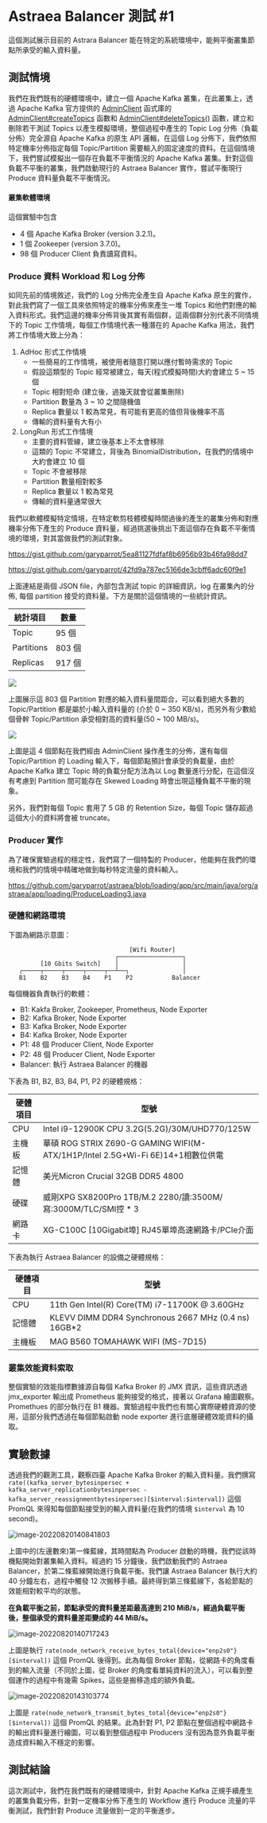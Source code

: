 # Astraea Balancer 測試 #1

這個測試展示目前的 Astrara Balancer 能在特定的系統環境中，能夠平衡叢集節點所承受的輸入資料量。

## 測試情境

我們在我們既有的硬體環境中，建立一個 Apache Kafka 叢集，在此叢集上，透過 Apache Kafka 官方提供的 [AdminClient](https://kafka.apache.org/32/javadoc/org/apache/kafka/clients/admin/AdminClient.html) 函式庫的  [AdminClient#createTopics](https://kafka.apache.org/32/javadoc/org/apache/kafka/clients/admin/Admin.html#createTopics(java.util.Collection)) 函數和 [AdminClient#deleteTopics()](https://kafka.apache.org/32/javadoc/org/apache/kafka/clients/admin/Admin.html#deleteTopics(java.util.Collection)) 函數，建立和刪除若干測試 Topics 以產生模擬環境，整個過程中產生的 Topic Log 分佈（負載分佈）完全源自 Apache Kafka 的原生 API 邏輯，在這個 Log 分佈下，我們依照特定機率分佈指定每個 Topic/Partition 需要輸入的固定速度的資料。在這個情境下，我們嘗試模擬出一個存在負載不平衡情況的 Apache Kafka 叢集。針對這個負載不平衡的叢集，我們啟動現行的 Astraea Balancer 實作，嘗試平衡現行 Produce 資料量負載不平衡情況。

#### 叢集軟體環境

這個實驗中包含

* 4 個 Apache Kafka Broker (version 3.2.1)。
* 1 個 Zookeeper (version 3.7.0)。
* 98 個 Producer Client 負責讀寫資料。

### Produce 資料 Workload 和 Log 分佈

如同先前的情境敘述，我們的 Log 分佈完全產生自 Apache Kafka 原生的實作，對此我們寫了一個工具來依照特定的機率分佈來產生一堆 Topics 和他們對應的輸入資料形式。我們這邊的機率分佈背後其實有兩個群，這兩個群分別代表不同情境下的 Topic 工作情境，每個工作情境代表一種潛在的 Apache Kafka 用法，我們將工作情境大致上分為：

1. AdHoc 形式工作情境
    * 一些簡易的工作情境，被使用者隨意打開以應付暫時需求的 Topic
    * 假設這類型的 Topic 經常被建立，每天(程式模擬時間)大約會建立 5 ~ 15 個
    * Topic 相對短命 (建立後，過幾天就會從叢集刪除)
    * Partition 數量為 3 ~ 10 之間隨機值
    * Replica 數量以 1 較為常見，有可能有更高的值但背後機率不高
    * 傳輸的資料量有大有小
2. LongRun 形式工作情境
    * 主要的資料管線，建立後基本上不太會移除
    * 這類的 Topic 不常建立，背後為 BinomialDistribution，在我們的情境中大約會建立 10 個
    * Topic 不會被移除
    * Partition 數量相對較多
    * Replica 數量以 1 較為常見
    * 傳輸的資料量通常很大

我們以軟體模擬特定情境，在特定軟剪枝體模擬時間過後的產生的叢集分佈和對應機率分佈下產生的 Produce 資料量，經過挑選後挑出下面這個存在負載不平衡情境的環境，對其當做我們的測試對象。

https://gist.github.com/garyparrot/5ea81127fdfaf8b6956b93b46fa98dd7

https://gist.github.com/garyparrot/42fd9a787ec5166de3cbff6adc60f9e1

上面連結是兩個 JSON file，內部包含測試 topic 的詳細資訊，log 在叢集內的分佈, 每個 partition 接受的資料量。下方是關於這個情境的一些統計資訊。

| 統計項目   | 數量   |
| ---------- | ------ |
| Topic      | 95 個  |
| Partitions | 803 個 |
| Replicas   | 917 個 |

![](./pictures/experiment_1_statistics_1.svg)

上圖展示這 803 個 Partition 對應的輸入資料量間距合，可以看到絕大多數的 Topic/Partition 都是屬於小輸入資料量的 (介於 0 ~ 350 KB/s)，而另外有少數給個骨幹 Topic/Partition 承受相對高的資料量(50 ~ 100 MB/s)。

![](./pictures/experiment_1_statistics_2.svg)

上圖是這 4 個節點在我們經由 AdminClient 操作產生的分佈，還有每個 Topic/Partition 的 Loading 輸入下，每個節點預計會承受的負載量，由於 Apache Kafka 建立 Topic 時的負載分配方法為以 Log 數量進行分配，在這個沒有考慮到 Partition 間可能存在 Skewed Loading 時會出現這種負載不平衡的現象。

另外，我們對每個 Topic 套用了 5 GB 的 Retention Size，每個 Topic 儲存超過這個大小的資料將會被 truncate。

### Producer 實作

為了確保實驗過程的穩定性，我們寫了一個特製的 Producer，他能夠在我們的環境和我們的情境中精確地做到每秒特定流量的資料輸入。

https://github.com/garyparrot/astraea/blob/loading/app/src/main/java/org/astraea/app/loading/ProduceLoading3.java

### 硬體和網路環境

下圖為網路示意圖：

```
                                  [Wifi Router]
                              ┌──────────────────┐
         [10 Gbits Switch]    │                  │
   ┌─────┬─────┬─────┬─────┬──┴──┐               │
   B1    B2    B3    B4    P1    P2           Balancer
```

每個機器負責執行的軟體：

* B1: Kakfa Broker, Zookeeper, Prometheus, Node Exporter
* B2: Kafka Broker, Node Exporter
* B3: Kafka Broker, Node Exporter
* B4: Kafka Broker, Node Exporter
* P1: 48 個 Producer Client, Node Exporter
* P2: 48 個 Producer Client, Node Exporter
* Balancer: 執行 Astraea Balancer 的機器

下表為 B1, B2, B3, B4, P1, P2 的硬體規格：

| 硬體項目 | 型號                                                         |
| -------- | ------------------------------------------------------------ |
| CPU      | Intel i9-12900K CPU 3.2G(5.2G)/30M/UHD770/125W               |
| 主機板   | 華碩 ROG STRIX Z690-G GAMING WIFI(M-ATX/1H1P/Intel 2.5G+Wi-Fi 6E)14+1相數位供電 |
| 記憶體   | 美光Micron Crucial 32GB DDR5 4800                            |
| 硬碟     | 威剛XPG SX8200Pro 1TB/M.2 2280/讀:3500M/寫:3000M/TLC/SMI控 * 3 |
| 網路卡   | XG-C100C [10Gigabit埠] RJ45單埠高速網路卡/PCIe介面           |

下表為執行 Astraea Balancer 的設備之硬體規格：

| 硬體項目 | 型號                                                 |
|------|------------------------------------------------------|
| CPU  | 11th Gen Intel(R) Core(TM) i7-11700K @ 3.60GHz       |
| 記憶體  | KLEVV DIMM DDR4 Synchronous 2667 MHz (0.4 ns) 16GB*2 |
| 主機板  | MAG B560 TOMAHAWK WIFI (MS-7D15)                   |

### 叢集效能資料索取

整個實驗的效能指標數據源自每個 Kafka Broker 的 JMX 資訊，這些資訊透過 jmx_exporter 輸出成 Prometheus 能夠接受的格式，接著以 Grafana 繪圖觀察。Promethues 的部分執行在 B1 機器。實驗過程中我們也有關心實際硬體資源的使用，這部分我們透過在每個節點啟動 node exporter 進行底層硬體效能資料的攝取。

## 實驗數據

透過我們的觀測工具，觀察四臺 Apache Kafka Broker 的輸入資料量。我們撰寫 `rate((kafka_server_bytesinpersec + kafka_server_replicationbytesinpersec - kafka_server_reassignmentbytesinpersec)[$interval:$interval])` 這個 PromQL 來得知每個節點接受到的輸入資料量(在我們的情境 `$interval` 為 10 second)。

![image-20220820140841803](./pictures/experiment_1_result_1.png)

上圖中的(左邊數來)第一條藍線，其時間點為 Producer 啟動的時機，我們從該時機點開始對叢集輸入資料。經過約 15 分鐘後，我們啟動我們的 Astraea Balancer，於第二條藍線開始進行負載平衡。我們讓 Astraea Balancer 執行大約 40 分鐘左右，過程中觸發 12 次搬移手續。最終得到第三條藍線下，各給節點的效能相對較平均的狀態。

**在負載平衡之前，節點承受的資料量差距最高達到 210 MiB/s，經過負載平衡後，整個承受的資料量差距變成約 44 MiB/s。**

![image-20220820140717243](./pictures/experiment_1_result_2.png)

上圖是執行 `rate(node_network_receive_bytes_total{device="enp2s0"}[$interval])` 這個 PromQL 後得到。此為每個 Broker 節點，從網路卡的角度看到的輸入流量（不同於上圖，從 Broker 的角度看單純資料的流入），可以看到整個運作的過程中有幾需 Spikes，這些是搬移造成的額外負載。

![image-20220820143103774](./pictures/experiment_1_result_3.png)

上圖是 `rate(node_network_transmit_bytes_total{device="enp2s0"}[$interval])` 這個 PromQL 的結果。此為針對 P1, P2 節點在整個過程中網路卡的輸出資料量進行繪圖，可以看到整個過程中 Producers 沒有因為意外負載平衡造成資料輸入不穩定的影響。

## 測試結論

這次測試中，我們在我們既有的硬體環境中，針對 Apache Kafka 正規手續產生的叢集負載分佈，針對一定機率分佈下產生的 Workflow 進行 Produce 流量的平衡測試，我們針對 Produce 流量做到一定的平衡進步。